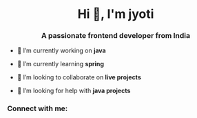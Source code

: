 <h1 align="center">Hi 👋, I'm jyoti</h1>
<h3 align="center">A passionate frontend developer from India</h3>

- 🔭 I’m currently working on **java**

- 🌱 I’m currently learning **spring**

- 👯 I’m looking to collaborate on **live projects**

- 🤝 I’m looking for help with **java projects**

<h3 align="left">Connect with me:</h3>
<p align="left">
</p>
